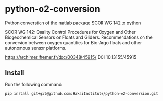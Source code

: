 # python-o2-conversion

Python converstion of the matlab package SCOR WG 142 to python

SCOR WG 142: Quality Control Procedures for Oxygen and Other Biogeochemical Sensors on Floats and Gliders. Recommendations on the conversion between oxygen quantities for Bio-Argo floats and other autonomous sensor platforms.

https://archimer.ifremer.fr/doc/00348/45915/
DOI 	10.13155/45915

## Install
Run the following command:

```
pip install git+git@github.com:HakaiInstitute/python-o2-conversion.git
```
